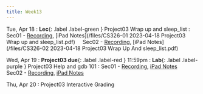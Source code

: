```yaml
---
title: Week13
---
```


Tue, Apr 18
: **Lec**{: .label .label-green } Project03 Wrap up and sleep_list
: Sec01 - [Recording](https://usfca.zoom.us/rec/share/-C_4xhhZW-XtYnbqopvXsSDMrFWYhkKWehSw55MizZ4fvLxiU3eMPWhZgTT8bZcL.eCh8VfB-0qcrtz5C?startTime=1681830543000),
          [iPad Notes](/files/CS326-01 2023-04-18 Project03 Wrap up and sleep_list.pdf)
&nbsp; &nbsp;
Sec02 - [Recording](https://usfca.zoom.us/rec/share/GkBlqD43oLDGAfGD3CQtTCKH_m8qBEWlEjCx3x6N5_i5KK5PYLQmYp6yrKg3Y6dN.om0jyylT9cVItzCb?startTime=1681854035000),
        [iPad Notes](/files/CS326-02 2023-04-18 Project03 Wrap Up And sleep_list.pdf)

Wed, Apr 19
: **Project03 due**{: .label .label-red } 11:59pm
: **Lab**{: .label .label-purple } Project03 Help and gdb 101
: Sec01 - [Recording](#),
          [iPad Notes](#)
&nbsp; &nbsp;
Sec02 - [Recording](#),
        [iPad Notes](#)

Thu, Apr 20
: Project03 Interactive Grading
